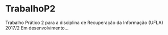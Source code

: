 # TrabalhoP2
Trabalho Prático 2 para a disciplina de Recuperação da Informação (UFLA) 2017/2
Em desenvolvimento...
